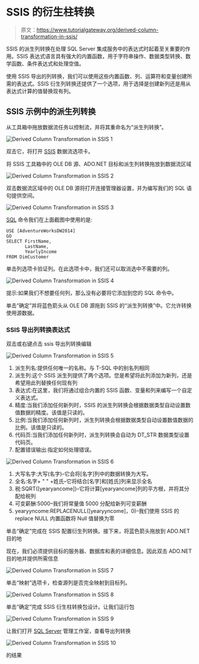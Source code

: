 # SSIS 的衍生柱转换

> 原文：<https://www.tutorialgateway.org/derived-column-transformation-in-ssis/>

SSIS 的派生列转换在处理 SQL Server 集成服务中的表达式时起着至关重要的作用。SSIS 表达式语言具有强大的内置函数，用于字符串操作、数据类型转换、数学函数、条件表达式和处理空值。

使用 SSIS 导出的列转换，我们可以使用这些内置函数、列、运算符和变量创建所需的表达式。SSIS 衍生列转换还提供了一个选项，用于选择是创建新列还是用从表达式计算的值替换现有列。

## SSIS 示例中的派生列转换

从工具箱中拖放数据流任务以控制流，并将其重命名为“派生列转换”。

![Derived Column Transformation in SSIS 1](img/1b0d76c81ffd763f2ed4b2e6386bd60c.png)

双击它，将打开 [SSIS](https://www.tutorialgateway.org/ssis/) 数据流选项卡。

将 SSIS 工具箱中的 OLE DB 源、ADO.NET 目标和派生列转换拖放到数据流区域

![Derived Column Transformation in SSIS 2](img/b8170fdbf85c533360abec0029bc5bfe.png)

双击数据流区域中的 OLE DB 源将打开连接管理器设置，并为编写我们的 SQL 语句提供空间。

![Derived Column Transformation in SSIS 3](img/c4fd41b0b100df723061bb017813e774.png)

[SQL](https://www.tutorialgateway.org/sql/) 命令我们在上面截图中使用的是:

```
USE [AdventureWorksDW2014]
GO
SELECT FirstName,
       LastName,
       YearlyIncome
FROM DimCustomer

```

单击列选项卡验证列。在此选项卡中，我们还可以取消选中不需要的列。

![Derived Column Transformation in SSIS 4](img/b10336cb975fd2fbdff8b8fd948ac1af.png)

提示:如果我们不想要任何列，那么没有必要将它添加到您的 SQL 命令中。

单击“确定”并将蓝色箭头从 OLE DB 源拖到 SSIS 的“派生列转换”中。它允许转换使用源数据。

### SSIS 导出列转换表达式

双击或右键点击 ssis 导出列转换编辑

![Derived Column Transformation in SSIS 5](img/d82d23752df728767891276153f46a5a.png)

1.  派生列名:提供任何唯一的名称。与 T-SQL 中的别名列相同
2.  派生列:这个 SSIS 派生列提供了两个选项。您是希望将此列添加为新列，还是希望用此列替换任何现有列
3.  表达式:在这里，我们将通过组合内置的 SSIS 函数、变量和列来编写一个自定义表达式。
4.  精度:当我们添加任何新列时，SSIS 的派生列转换会根据数据类型自动设置数值数据的精度。该值是只读的。
5.  比例:当我们添加任何新列时，派生列转换会根据数据类型自动设置数值数据的比例。该值是只读的。
6.  代码页:当我们添加任何新列时，派生列转换会自动为 DT_STR 数据类型设置代码页。
7.  配置错误输出:指定如何处理错误。

![Derived Column Transformation in SSIS 6](img/e41195d0100473aacb91d67eef7e8d9d.png)

1.  大写名字:大写(名字)–它会将[名字]列中的数据转换为大写。
2.  全名:名字+ " " +姓氏–它将结合[名字]和[姓氏]列来显示全名
3.  税:SQRT([yearyancome])–它将计算[yearyancome]列的平方根，并将其分配给税列
4.  可变薪酬:5000–我们将常量值 5000 分配给新列可变薪酬
5.  yearyyncome:REPLACENULL([yearyyncome]，0)–我们使用 SSIS 的 replace NULL 内置函数将 Null 值替换为零

单击“确定”完成在 SSIS 配置衍生列转换。接下来，将蓝色箭头拖放到 ADO.NET 目的地

现在，我们必须提供目标的服务器、数据库和表的详细信息。因此双击 ADO.NET 目的地并提供所需信息

![Derived Column Transformation in SSIS 7](img/2ebda4da9429af2216e3f9b63e977011.png)

单击“映射”选项卡，检查源列是否完全映射到目标列。

![Derived Column Transformation in SSIS 8](img/8c8c959f683c3fe54d0a6ecdd79ea98e.png)

单击“确定”完成 SSIS 衍生柱转换包设计。让我们运行包

![Derived Column Transformation in SSIS 9](img/9f0f659990be06477e766091abe86d89.png)

让我们打开 [SQL Server](https://www.tutorialgateway.org/sql/) 管理工作室，查看导出列转换

![Derived Column Transformation in SSIS 10](img/07d2dfe55b26ba2b47270834610d5e83.png)

的结果